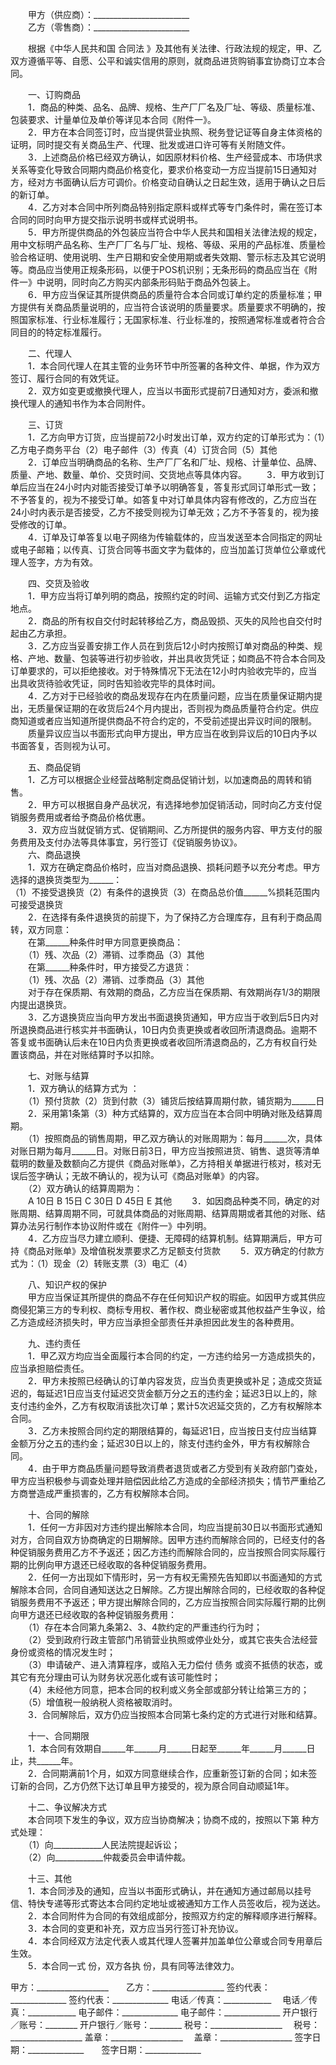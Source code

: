 
 


　　甲方（供应商）：________________________   
　　乙方（零售商）：________________________  


　　根据《中华人民共和国
合同法
》及其他有关法律、行政法规的规定，甲、乙双方遵循平等、自愿、公平和诚实信用的原则，就商品进货购销事宜协商订立本合同。 


　　一、订购商品  
　　1．商品的种类、品名、品牌、规格、生产厂厂名及厂址、等级、质量标准、包装要求、计量单位及单价等详见本合同《附件一》。  
　　2．甲方在本合同签订时，应当提供营业执照、税务登记证等自身主体资格的证明，同时提交有关商品生产、代理、批发或进口许可等有关附随文件。  
　　3．上述商品价格已经双方确认，如因原材料价格、生产经营成本、市场供求关系等变化导致合同期内商品价格变化，要求价格变动一方应当提前15日通知对方，经对方书面确认后方可调价。价格变动自确认之日起生效，适用于确认之日后的新订单。  
　　4．乙方对本合同中所列商品特别指定原料或样式等专门条件时，需在签订本合同的同时向甲方提交指示说明书或样式说明书。  
　　5．甲方所提供商品的外包装应当符合中华人民共和国相关法律法规的规定，用中文标明产品名称、生产厂厂名与厂址、规格、等级、采用的产品标准、质量检验合格证明、使用说明、生产日期和安全使用期或者失效期、警示标志及其它说明等。商品应当使用正规条形码，以便于POS机识别；无条形码的商品应当在《附件一》中说明，同时向乙方购买内部条形码贴于商品外包装上。  
　　6．甲方应当保证其所提供商品的质量符合本合同或订单约定的质量标准；甲方提供有关商品质量说明的，应当符合该说明的质量要求。质量要求不明确的，按照国家标准、行业标准履行；无国家标准、行业标准的，按照通常标准或者符合合同目的的特定标准履行。 


　　二、代理人  
　　1．本合同代理人在其主管的业务环节中所签署的各种文件、单据，作为双方签订、履行合同的有效凭证。  
　　2．双方如变更或撤换代理人，应当以书面形式提前7日通知对方，委派和撤换代理人的通知书作为本合同附件。 


　　三、订货  
　　1．乙方向甲方订货，应当提前72小时发出订单，双方约定的订单形式为：（1）乙方电子商务平台（2）电子邮件（3）传真（4）订货合同（5）其他   
　　2．订单应当明确商品的名称、生产厂厂名和厂址、规格、计量单位、品牌、质量、产地、数量、单价、交货时间、交货地点等具体内容。
　　3．甲方收到订单后应当在24小时内对能否接受订单予以明确答复，答复形式同订单形式一致；不予答复的，视为不接受订单。如答复中对订单具体内容有修改的，乙方应当在24小时内表示是否接受，乙方不接受则视为订单无效；乙方不予答复的，视为接受修改的订单。  
　　4．订单及订单答复以电子网络为传输载体的，应当发送至本合同指定的网址或电子邮箱；以传真、订货合同等书面文字为载体的，应当加盖订货单位公章或代理人签字，方为有效。 


　　四、交货及验收  
　　1．甲方应当将订单列明的商品，按照约定的时间、运输方式交付到乙方指定地点。  
　　2．商品的所有权自交付时起转移给乙方，商品毁损、灭失的风险也自交付时起由乙方承担。  
　　3．乙方应当妥善安排工作人员在到货后12小时内按照订单对商品的种类、规格、产地、数量、包装等进行初步验收，并出具收货凭证；如商品不符合本合同及订单要求的，可以拒绝接收。对于特殊情况下无法在12小时内验收完毕的，应当出具收货待验收凭证，同时告知验收完毕的具体时间。  
　　4．乙方对于已经验收的商品发现存在内在质量问题，应当在质量保证期内提出，无质量保证期的在收货后24个月内提出，否则视为商品质量符合约定。供应商知道或者应当知道所提供商品不符合约定的，不受前述提出异议时间的限制。  
　　质量异议应当以书面形式向甲方提出，甲方应当在收到异议后的10日内予以书面答复，否则视为认可。 


　　五、商品促销  
　　1．乙方可以根据企业经营战略制定商品促销计划，以加速商品的周转和销售。  
　　2．甲方可以根据自身产品状况，有选择地参加促销活动，同时向乙方支付促销服务费用或者给予商品价格优惠。  
　　3．双方应当就促销方式、促销期间、乙方所提供的服务内容、甲方支付的服务费用及支付办法等具体事宜，另行签订《促销服务协议》。  
　　六、商品退换  
　　1．双方在确定商品价格时，应当对商品退换、损耗问题予以充分考虑。甲方选择的退换货类型为______：  
    （1）不接受退换货（2）有条件的退换货（3）在商品总价值______%损耗范围内可接受退换货  
　　2．在选择有条件退换货的前提下，为了保持乙方合理库存，且有利于商品周转，双方同意：  
　　在第______种条件时甲方同意更换商品：  
　　（1）残、次品（2）滞销、过季商品（3）其他   
　　在第______种条件时，甲方接受乙方退货：  
　　（1）残、次品（2）滞销、过季商品（3）其他   
　　对于存在保质期、有效期的商品，乙方应当在保质期、有效期尚存1/3的期限内提出退换货。  
　　3．乙方退换货应当向甲方发出书面退换货通知，甲方应当于收到后5日内对所退换商品进行核实并书面确认，10日内负责更换或者收回所清退商品。逾期不答复或书面确认后未在10日内负责更换或者收回所清退商品的，乙方有权自行处置该商品，并在对账结算时予以扣除。 


　　七、对账与结算  
　　1．双方确认的结算方式为 ：  
　　（1）预付货款（2）货到付款（3）铺货后按结算周期付款，铺货期为______日  
　　2．采用第1条第（3）种方式结算的，双方应当在本合同中明确对账及结算周期。  
　　（1）按照商品的销售周期，甲乙双方确认的对账周期为：每月______次，具体对账日期为每月______日。对账日前3日，甲方应当按照进货、销售、退货等清单载明的数量及数额向乙方提供《商品对账单》，乙方持相关单据进行核对，核对无误后签字确认；无故不确认的，视为认可《商品对账单》的内容。  
　　（2）双方确认的结算周期为：  
　　A 10日 B 15日 C 30日 D 45日 E 其他 
　　3．如因商品种类不同，确定的对账周期、结算周期不同，可就具体商品的对账周期、结算周期或者其他的对账、结算办法另行制作本协议附件或在《附件一》中列明。  
　　4．乙方应当尽力建立顺利、便捷、无障碍的结算机制。结算期满后，甲方可持《商品对账单》及增值税发票要求乙方足额支付货款
　　5．双方确定的付款方式为：（1）现金（2）转账支票（3）电汇（4）  


　　八、知识产权的保护  
　　甲方应当保证其所提供的商品不存在任何知识产权的瑕疵。如因甲方或其供应商侵犯第三方的专利权、商标专用权、著作权、商业秘密或其他权益产生争议，给乙方造成经济损失时，甲方应当承担全部责任并承担因此发生的各种费用。 


　　九、违约责任  
　　1．甲乙双方均应当全面履行本合同的约定，一方违约给另一方造成损失的，应当承担赔偿责任。  
　　2．甲方未按照已经确认的订单内容发货，应当负责更换或补足；造成交货延迟的，每延迟1日应当支付延迟交货金额万分之五的违约金；延迟3日以上的，除支付违约金外，乙方有权取消该批次订单；累计5次迟延交货的，乙方有权解除本合同。  
　　3．乙方未按照合同约定的期限结算的，每延迟1日，应当按日支付应当结算金额万分之五的违约金；延迟30日以上的，除支付违约金外，甲方有权解除合同。  
　　4．由于甲方商品质量问题导致消费者退货或者乙方受到有关政府部门查处，甲方应当积极参与调查处理并赔偿因此给乙方造成的全部经济损失；情节严重给乙方商誉造成严重损害的，乙方有权解除本合同。 


　　十、合同的解除  
　　1．任何一方非因对方违约提出解除本合同，均应当提前30日以书面形式通知对方，合同自双方协商确定的日期解除。因甲方违约而解除合同的，已经支付的各种促销服务费用乙方不予返还；因乙方违约而解除合同的，应当按照合同实际履行期的比例向甲方退还已经收取的各种促销服务费用。  
　　2．任何一方出现如下情形时，另一方有权无需预先告知即以书面通知的方式解除本合同，合同自通知送达之日解除。乙方提出解除合同的，已经收取的各种促销服务费用不予返还；甲方提出解除合同的，乙方应当按照合同实际履行期的比例向甲方退还已经收取的各种促销服务费用：  
　　（1）存在本合同第九条第2、3、4款约定的严重违约行为时；  
　　（2）受到政府行政主管部门吊销营业执照或停业处分，或其它丧失合法经营身份或资格的情况发生时；  
　　（3）申请破产、进入清算程序，或陷入无力偿付
债务
或资不抵债的状态，或其它有充分理由可认为财务状况恶化或有该可能性时；  
　　（4）未经他方同意，把本合同的权利或义务全部或部分转让给第三方的；  
　　（5）增值税一般纳税人资格被取消时。  
　　3．合同解除后，双方仍应当按照本合同第七条约定的方式进行对账和结算。 


　　十一、合同期限  
　　1．本合同有效期自______年______月______日起至______年______月______日止，共______年。  
　　2．合同期满前1个月，如双方同意继续合作，应重新签订新的合同；如未签订新的合同，乙方仍然下达订单且甲方接受的，视为原合同自动顺延1年。 


　　十二、争议解决方式  
　　本合同项下发生的争议，双方应当协商解决；协商不成的，按照以下第 种方式处理：  
　　（1）向____________人民法院提起诉讼；  
　　（2）向____________仲裁委员会申请仲裁。 


　　十三、其他  
　　1．本合同涉及的通知，应当以书面形式确认，并在通知方通过邮局以挂号信、特快专递等形式寄达本合同约定地址或被通知方工作人员签收后，视为送达。  
　　2．本合同附件为合同的有效组成部分，按照双方约定的解释顺序进行解释。  
　　3．本合同的变更和补充，双方应当另行签订补充协议。  
　　4．本合同经双方法定代表人或其代理人签署并加盖单位公章或合同专用章后生效。  
　　5．本合同一式 份，双方各执 份，具有同等法律效力。


 



甲方：__________________　　乙方：__________________
签约代表：______________    签约代表：______________
电话／传真：____________  　电话／传真：____________
电子邮件：______________    电子邮件：______________
开户银行／账号：________    开户银行／账号：________
税号：__________________  　税号：__________________
盖章：__________________　  盖章：__________________
签字日期：______________　　签字日期：______________
 


 

 
 
 
 
 
  


  
 

  


  


  
 
 
 
 

